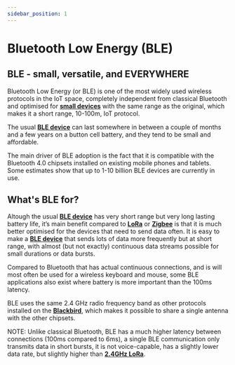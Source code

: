```yaml
---
sidebar_position: 1
---
```


# Bluetooth Low Energy (BLE)

## BLE - small, versatile, and EVERYWHERE
Bluetooth Low Energy (or BLE) is one of the most widely used wireless protocols in the IoT space, completely independent from classical Bluetooth and optimised for **[small devices](docs/Chirp-Wiki/Hardware/BLE-devices.md)** with the same range as the original, which makes it a short range, 10-100m, IoT protocol. 

The usual **[BLE device](docs/Chirp-Wiki/Hardware/BLE-devices.md)** can last somewhere in between a couple of months and a few years on a button cell battery, and they tend to be small and affordable. 

The main driver of BLE adoption is the fact that it is compatible with the Bluetooth 4.0 chipsets installed on existing mobile phones and tablets. Some estimates show that up to 1-10 billion BLE devices are currently in use.

## What's BLE for?

Altough the usual **[BLE device](docs/Chirp-Wiki/Hardware/BLE-devices.md)** has very short range but very long lasting battery life, it’s main benefit compared to **[LoRa]( docs/Chirp-Wiki/IoT-Protocols/LoRa/LoRa-intro.md)** or **[Zigbee](docs/Chirp-Wiki/IoT-Protocols/Zigbee/zigbee-intro.md)** is that it is much better optimised for the devices that need to send data often. It is easy to make a **[BLE device](docs/Chirp-Wiki/Hardware/BLE-devices.md)** that sends lots of data more frequently but at short range, with almost (but not exactly) continuous data streams possible for small durations or data bursts. 

Compared to Bluetooth that has actual continuous connections, and is will most often be used for a wireless keyboard and mouse, some BLE applications also exist where battery is more important than the 100ms latency.

BLE uses the same 2.4 GHz radio frequency band as other protocols installed on the **[Blackbird](docs/Chirp-Wiki/Hardware/Blackbird.md)**, which makes it possible to share a single antenna with the other chipsets.

NOTE: Unlike classical Bluetooth, BLE has a much higher latency between connections (100ms compared to 6ms), a single BLE communication only transmits data in short bursts, it is not voice-capable, has a slightly lower data rate, but slightly higher than **[2.4GHz LoRa](docs/Chirp-Wiki/IoT-Protocols/LoRa/Dual-band-LoRa.md)**. 
